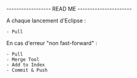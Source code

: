 ------------------ READ ME ----------------------

A chaque lancement d'Eclipse :

	- Pull
	
	
En cas d'erreur "non fast-forward" :
	
	- Pull
	- Merge Tool
	- Add to Index
	- Commit & Push
